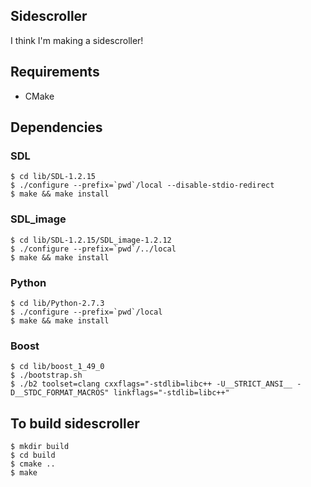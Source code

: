 ## Sidescroller
I think I'm making a sidescroller!

## Requirements
* CMake

## Dependencies
### SDL
    $ cd lib/SDL-1.2.15
    $ ./configure --prefix=`pwd`/local --disable-stdio-redirect
    $ make && make install
### SDL_image
    $ cd lib/SDL-1.2.15/SDL_image-1.2.12
    $ ./configure --prefix=`pwd`/../local
    $ make && make install
### Python
    $ cd lib/Python-2.7.3
    $ ./configure --prefix=`pwd`/local
    $ make && make install
### Boost
    $ cd lib/boost_1_49_0
    $ ./bootstrap.sh
    $ ./b2 toolset=clang cxxflags="-stdlib=libc++ -U__STRICT_ANSI__ -D__STDC_FORMAT_MACROS" linkflags="-stdlib=libc++"
## To build sidescroller
    $ mkdir build
    $ cd build
    $ cmake ..
    $ make
